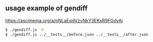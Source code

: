 ## usage example of gendiff
https://asciinema.org/a/pNLaEqdVzvNkY3EKxR9FGdyAi

```sh
$ ./gendiff.js -h
$ ./gendiff.js ../__tests__/before.json ../__tests__/after.json
```
